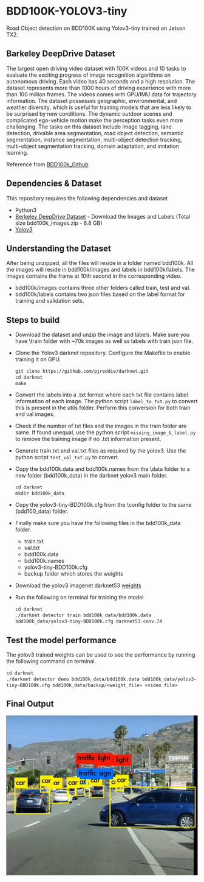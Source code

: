 # BDD100K-YOLOV3-tiny

Road Object detection on BDD100K using Yolov3-tiny trained on Jetson TX2. 

## Barkeley DeepDrive Dataset 

The largest open driving video dataset with 100K videos and 10 tasks to evaluate the exciting progress of image recognition algorithms on autonomous driving. Each video has 40 seconds and a high resolution. The dataset represents more than 1000 hours of driving experience with more than 100 million frames. The videos comes with GPU/IMU data for trajectory information. The dataset possesses geographic, environmental, and weather diversity, which is useful for training models that are less likely to be surprised by new conditions. The dynamic outdoor scenes and complicated ego-vehicle motion make the perception tasks even more challenging. The tasks on this dataset include image tagging, lane detection, drivable area segmentation, road object detection, semantic segmentation, instance segmentation, multi-object detection tracking, multi-object segmentation tracking, domain adaptation, and imitation learning. 

Reference from [BDD100k_Github](https://github.com/ucbdrive/bdd100k)


## Dependencies & Dataset 

This repository requires the following dependencies and dataset 
- Python3 
- [Berkeley DeepDrive Dataset](https://bdd-data.berkeley.edu/) - Download the Images and Labels (Total size bdd100k_images.zip - 6.8 GB)
- [Yolov3](https://github.com/pjreddie/darknet)


## Understanding the Dataset 

After being unzipped, all the files will reside in a folder named bdd100k. All the images will reside in bdd100k/images and labels in bdd100k/labels.  The images contains the frame at 10th second in the corresponding video.

- bdd100k/images contains three other folders called train, test and val. 
- bdd100k/labels contains two json files based on the label format for training and validation sets.  


## Steps to build 

- Download the dataset and unzip the image and labels. Make sure you have \train folder with ~70k images as well as labels with train json file. 
- Clone the Yolov3 darknet repository. Configure the Makefile to enable training it on GPU. 
  ```
  git clone https://github.com/pjreddie/darknet.git
  cd darknet 
  make 
  ```
- Convert the labels into a .txt format where each txt file contains label information of each image. The python script ```label_to_txt.py``` to convert this is present in the utils folder. Perform this conversion for both train and val images. 
- Check if the number of txt files and the images in the train folder are same. If found unequal, use the python script ```missing_image_&_label.py``` to remove the training image if no .txt information present. 
- Generate train.txt and val.txt files as required by the yolov3. Use the python script ```test_val_txt.py``` to convert. 
- Copy the bdd100k.data and bdd100k.names from the \data folder to a new folder (bdd100k_data) in the darknet yolov3 main folder. 
  ```
  cd darknet 
  mkdir bdd100k_data
  ``` 
- Copy the yolov3-tiny-BDD100k.cfg from the \config folder to the same (bdd100_data) folder. 
- Finally make sure you have the following files in the bdd100k_data folder. 
  - train.txt 
  - val.txt 
  - bdd100k.data 
  - bdd100k.names
  - yolov3-tiny-BDD100k.cfg 
  - backup folder which stores the weights 
  
- Download the yolov3 imagenet darknet53 [weights](https://pjreddie.com/darknet/yolo/)
- Run the following on terminal for training the model 
  ```
  cd darknet 
  ./darknet detector train bdd100k_data/bdd100k.data bdd100k_data/yolov3-tiny-BDD100k.cfg darknet53.conv.74
  ``` 

## Test the model performance 

The yolov3 trained weights can be used to see the performance by running the following command on terminal. 
```
cd darknet 
./darknet detector demo bdd100k_data/bdd100k.data bdd100k_data/yolov3-tiny-BDD100k.cfg bdd100k_data/backup/<weight_file> <video file>
```

## Final Output 

![Original](yolov3.jpg)